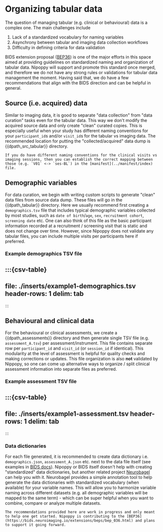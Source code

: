 # Organizing tabular data

The question of managing tabular (e.g. clinical or behavioural) data is a complex one. The main challenges include
1. Lack of a standardized vocabulary for naming variables
2. Asynchrony between tabular and imaging data collection workflows
3. Difficulty in defining criteria for data validation

BIDS extension proposal ([BEP36](https://bids.neuroimaging.io/extensions/beps/bep_036.html)) is one of the major efforts in this space aimed at providing guidelines on standardized naming and organization of tabular data. Nipoppy will support and promote this standard once merged, and therefore we do not have any strong rules or validations for tabular data management the moment. Having said that, we do have a few recommendations that align with the BIDS direction and can be helpful in general.

## Source (i.e. acquired) data
Similar to imaging data, it is good to separate "data collection" from "data curation" tasks even for the tabular data. This way we don't modify the acquired source data and only create "clean" curated copies. This is especially useful when your study has different naming conventions for your `participant_id`s and/or `visit_id`s for the tabular vs imaging data. The recommended location for putting the "collected/acquired" data dump is {{dpath_src_tabular}} directory.

```{note}
If you do have different naming conventions for the clinical visits vs imaging sessions, then you can establish the correct mapping between those (e.g. `V01` <-> `ses-BL`) in the [manifest](../manifest/index) file.
```

## Demographic variables
For data curation, we begin with writing custom scripts to generate "clean" data files from source data dump. These files will go in the {{dpath_tabular}} directory. Here we usually recommend first creating a `demographics.tsv` file that includes typical demographic variables collected by most studies, such as `date of birth`/`age`, `sex`, `recruitment cohort`, `screening date` etc. One can also think of this file as the basic participant information recorded at a recruitment / screening visit that is static and does not change over time. However, since Nipoppy does not validate any tabular files, you can include multiple visits per participants here if preferred.

### Example demographics TSV file

:::{csv-table}
---
file: ./inserts/example1-demographics.tsv
header-rows: 1
delim: tab
---
:::

## Behavioural and clinical data
For the behavioural or clinical assessments, we create a {{dpath_assessments}} directory and then generate single TSV file (e.g. `assessment_A.tsv`) per assessment/instrument. This file contains separate row per `participant_id` and `visit_id` (or `session_id` if identical). This modularity at the level of assessment is helpful for quality checks and making corrections or updates. This file organization is also **not** validated by Nippopy, so one can come up alternative ways to organize / split clinical assessment information into separate files as preferred.

### Example assessment TSV file

:::{csv-table}
---
file: ./inserts/example1-assessment.tsv
header-rows: 1
delim: tab
---
:::

### Data dictionaries
For each file generated, it is recommended to create data dictionary i.e. `demographics.json`, `assessment_A.json` etc. next to the data file itself (see examples in [BIDS docs](https://bids.neuroimaging.io/getting_started/folders_and_files/metadata/json.html)). Nipoppy or BIDS itself doesn't help with creating "standardized" data dictionaries, but another related project [Neurobagel](https://annotate.neurobagel.org/) can help you with it. Neurobagel provides a simple annotation tool to help generate the data dictionaries with standardized vocabulary (when available) for your variable names. This will allow you to harmonize variable naming across different datasets (e.g. all demographic variables will be mapped to the same term) - which can be super helpful when you want to combine, compare or analyze multiple datasets.


```{note}
The recommendations provided here are work in progress and only meant to help one get started. Nipoppy is contributing to the [BEP36](https://bids.neuroimaging.io/extensions/beps/bep_036.html) and plans to support it going forward.
```
